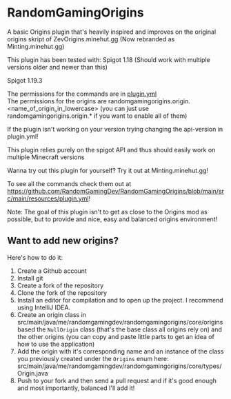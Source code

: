 # RandomGamingOrigins
A basic Origins plugin that's heavily inspired and improves on the original origins skript of ZevOrigins.minehut.gg (Now rebranded as Minting.minehut.gg)

This plugin has been tested with:
Spigot 1.18 (Should work with multiple versions older and newer than this)

Spigot 1.19.3

The permissions for the commands are in [plugin.yml](https://github.com/RandomGamingDev/RandomGamingOrigins/blob/main/src/main/resources/plugin.yml) <br/>
The permissions for the origins are randomgamingorigins.origin.<name_of_origin_in_lowercase> (you can just use randomgamingorigins.origin.* if you want to enable all of them)

If the plugin isn't working on your version trying changing the api-version in plugin.yml!

This plugin relies purely on the spigot API and thus should easily work on multiple Minecraft versions

Wanna try out this plugin for yourself? Try it out at Minting.minehut.gg!

To see all the commands check them out at https://github.com/RandomGamingDev/RandomGamingOrigins/blob/main/src/main/resources/plugin.yml!

Note: The goal of this plugin isn't to get as close to the Origins mod as possible, but to provide and nice, easy and balanced origins environment!

## Want to add new origins?
Here's how to do it:

1. Create a Github account
2. Install git
3. Create a fork of the repository
4. Clone the fork of the repository
5. Install an editor for compilation and to open up the project. I recommend using IntelliJ IDEA.
6. Create an origin class in src/main/java/me/randomgamingdev/randomgamingorigins/core/origins based the `NullOrigin` class (that's the base class all origins rely on) and the other origins (you can copy and paste little parts to get an idea of how to use the application)
7. Add the origin with it's corresponding name and an instance of the class you previously created under the `Origins` enum here: src/main/java/me/randomgamingdev/randomgamingorigins/core/types/Origin.java
8. Push to your fork and then send a pull request and if it's good enough and most importantly, balanced I'll add it!
